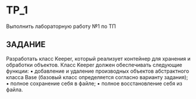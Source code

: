 # TP_1
Выполнить лабораторную работу №1 по ТП
## ЗАДАНИЕ
Разработать класс Keeper, который реализует контейнер для хранения и обработки объектов. Класс Keeper должен обеспечивать следующие функции:
▪ добавление и удаление производных объектов абстрактного класса Base (базовый класс определяется согласно варианту задания);
▪ полное сохранение себя в файле;
▪ полное восстановление себя из файла.
